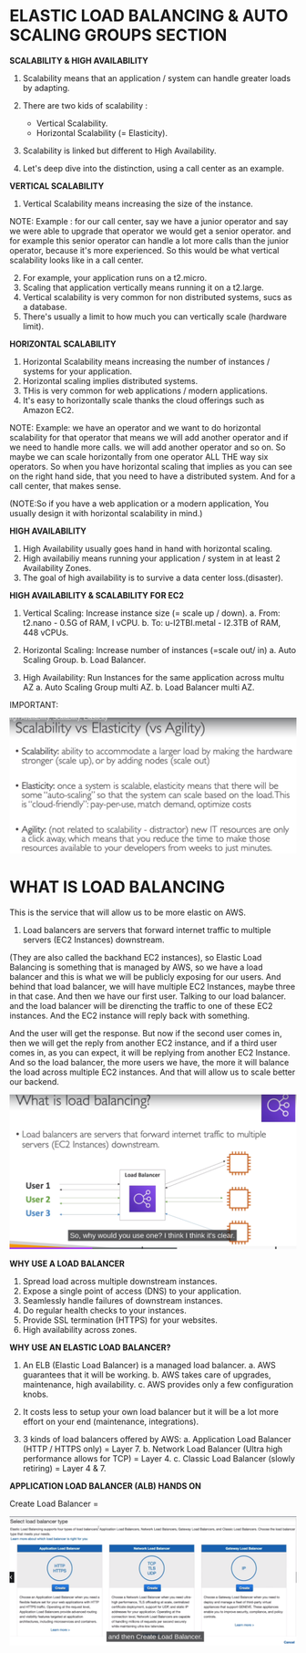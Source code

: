 # **ELASTIC LOAD BALANCING & AUTO SCALING GROUPS SECTION**

**SCALABILITY & HIGH AVAILABILITY**

1. Scalability means that an application / system can handle greater loads by adapting.
2. There are two kids of scalability :

   - Vertical Scalability.
   - Horizontal Scalability (= Elasticity).

3. Scalability is linked but different to High Availability.

4. Let's deep dive into the distinction, using a call center as an example.

**VERTICAL SCALABILITY**

1. Vertical Scalability means increasing the size of the instance.

NOTE: Example : for our call center, say we have a junior operator and say we were able to upgrade that operator we would get a
senior operator.
and for example this senior operator can handle a lot more calls than the junior operator, because it's more experienced.
So this would be what vertical scalability looks like in a call center.

2. For example, your application runs on a t2.micro.
3. Scaling that application vertically means running it on a t2.large.
4. Vertical scalability is very common for non distributed systems, sucs as a database.
5. There's usually a limit to how much you can vertically scale (hardware limit).

**HORIZONTAL SCALABILITY**

1. Horizontal Scalability means increasing the number of instances / systems for your application.
2. Horizontal scaling implies distributed systems.
3. THis is very common for web applications / modern applications.
4. It's easy to horizontally scale thanks the cloud offerings such as Amazon EC2.

NOTE: Example: we have an operator and we want to do horizontal scalability for that operator that means we will add another operator and if we need to handle more calls. we will add another operator and so on.
So maybe we can scale horizontally from one operator ALL THE way six operators.
So when you have horizontal scaling that implies as you can see on the right hand side, that you need to have a distributed system.
And for a call center, that makes sense.

(NOTE:So if you have a web application or a modern application, You usually design it with horizontal scalability in mind.)

**HIGH AVAILABILITY**

1. High Availability usually goes hand in hand with horizontal scaling.
2. High availabiliy means running your application / system in at least 2 Availability Zones.
3. The goal of high availability is to survive a data center loss.(disaster).

**HIGH AVAILABILITY & SCALABILITY FOR EC2**

1. Vertical Scaling: Increase instance size (= scale up / down).
   a. From: t2.nano - 0.5G of RAM, I vCPU.
   b. To: u-I2TBI.metal - I2.3TB of RAM, 448 vCPUs.

2. Horizontal Scaling: Increase number of instances (=scale out/ in)
   a. Auto Scaling Group.
   b. Load Balancer.

3. High Availability: Run Instances for the same application across multu AZ
   a. Auto Scaling Group multi AZ.
   b. Load Balancer multi AZ.

IMPORTANT:

![Drag Racing](images/SCALABILITY_ELASTICITY.png)

# **WHAT IS LOAD BALANCING**

This is the service that will allow us to be more elastic on AWS.

1. Load balancers are servers that forward internet traffic to multiple servers (EC2 Instances) downstream.

(They are also called the backhand EC2 instances), so Elastic Load Balancing is something that is managed by AWS, so we have a load balancer and this is what we will be publicly exposing for our users.
And behind that load balancer, we will have multiple EC2 Instances, maybe three in that case.
And then we have our first user. Talking to our load balancer. and the load balancer will be direncting the traffic to one of these EC2 instances. And the EC2 instance will reply back with something.

And the user will get the response.
But now if the second user comes in, then we will get the reply from another EC2 instance, and if a third user comes in, as you can expect, it will be replying from another EC2 Instance.
And so the load balancer, the more users we have, the more it will balance the load across multiple EC2 instances. And that will allow us to scale better our backend.

![Drag Racing](images/LOAD_BALANCING.png)

**WHY USE A LOAD BALANCER**

1. Spread load across multiple downstream instances.
2. Expose a single point of access (DNS) to your application.
3. Seamlessly handle failures of downstream instances.
4. Do regular health checks to your instances.
5. Provide SSL termination (HTTPS) for your websites.
6. High availability across zones.

**WHY USE AN ELASTIC LOAD BALANCER?**

1. An ELB (Elastic Load Balancer) is a managed load balancer.
   a. AWS guarantees that it will be working.
   b. AWS takes care of upgrades, maintenance, high availability.
   c. AWS provides only a few configuration knobs.

2. It costs less to setup your own load balancer but it will be a lot more effort on your end (maintenance, integrations).
3. 3 kinds of load balancers offered by AWS:
   a. Application Load Balancer (HTTP / HTTPS only) = Layer 7.
   b. Network Load Balancer (Ultra high performance allows for TCP) = Layer 4.
   c. Classic Load Balancer (slowly retiring) = Layer 4 & 7.

**APPLICATION LOAD BALANCER (ALB) HANDS ON**

Create Load Balancer =

![Drag Racing](images/LOAD_BALANCER.png)
